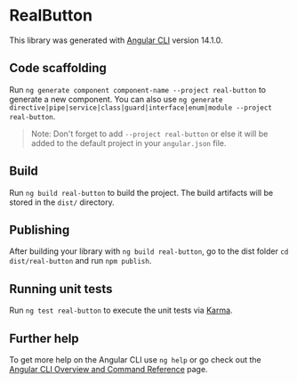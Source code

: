 # RealButton

This library was generated with [Angular CLI](https://github.com/angular/angular-cli) version 14.1.0.

## Code scaffolding

Run `ng generate component component-name --project real-button` to generate a new component. You can also use `ng generate directive|pipe|service|class|guard|interface|enum|module --project real-button`.
> Note: Don't forget to add `--project real-button` or else it will be added to the default project in your `angular.json` file. 

## Build

Run `ng build real-button` to build the project. The build artifacts will be stored in the `dist/` directory.

## Publishing

After building your library with `ng build real-button`, go to the dist folder `cd dist/real-button` and run `npm publish`.

## Running unit tests

Run `ng test real-button` to execute the unit tests via [Karma](https://karma-runner.github.io).

## Further help

To get more help on the Angular CLI use `ng help` or go check out the [Angular CLI Overview and Command Reference](https://angular.io/cli) page.
